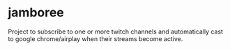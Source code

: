 # jamboree
Project to subscribe to one or more twitch channels and automatically cast to google chrome/airplay when their streams become active.
